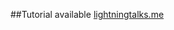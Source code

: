 ##Tutorial available
[lightningtalks.me](http://lightningtalks.me/simple-slack-of-things-nodejsslackarduino)
